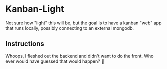 # Kanban-Light

Not sure how "light" this will be, but the goal is to have a kanban "web" app that runs locally, possibly connecting to an external mongodb.

## Instructions

Whoops, I fleshed out the backend and didn't want to do the front. Who ever would have guessed that would happen? 🤣
